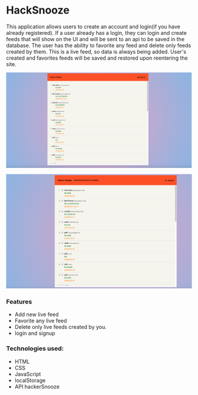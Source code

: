 # HackSnooze

This application allows users to create an account and login(if you have already registered). If a user already has a login, they can login and create feeds that will show on the UI and will be sent to an api to be saved in the database. The user has the ability to favorite any feed and delete only feeds created by them. This is a live feed, so data is always being added. User's created and favorites feeds will be saved and restored upon reentering the site. 

![Model](hacking.png)

![Model](hacking2.png)
### Features
* Add new live feed
* Favorite any live feed
* Delete only live feeds created by you.
* login and signup

### Technologies used:
* HTML
* CSS
* JavaScript
* localStorage
* API hackerSnooze
